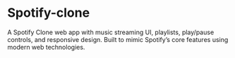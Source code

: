 # Spotify-clone
A Spotify Clone web app with music streaming UI, playlists, play/pause controls, and responsive design. Built to mimic Spotify’s core features using modern web technologies.
